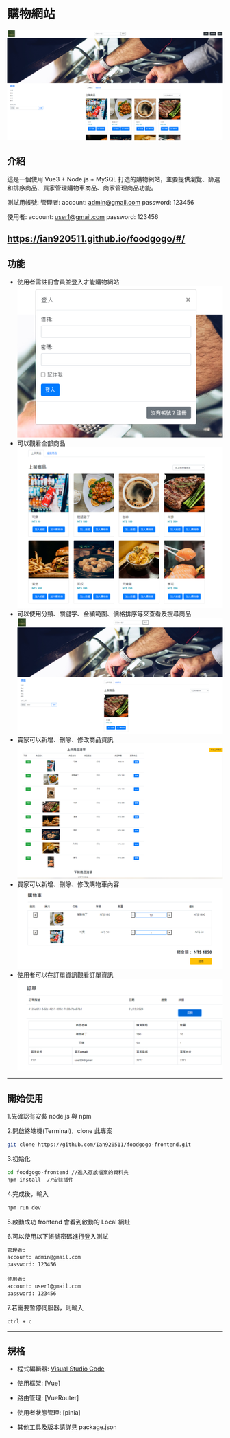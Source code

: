 # 購物網站

![Index page about foodgogo-frontend](./public/images/首頁.PNG)

## 介紹

這是一個使用 Vue3 + Node.js + MySQL 打造的購物網站，主要提供瀏覽、篩選和排序商品、買家管理購物車商品、商家管理商品功能。

測試用帳號:
管理者:
account: admin@gmail.com
password: 123456

使用者:
account: user1@gmail.com
password: 123456

## https://ian920511.github.io/foodgogo/#/

## 功能

- 使用者需註冊會員並登入才能購物網站
  ![](./public/images/登入.PNG)
- 可以觀看全部商品
  ![](./public/images/商品頁面.PNG)
- 可以使用分類、關鍵字、金額範圍、價格排序等來查看及搜尋商品
  ![](./public/images/商品名稱跟金額.PNG)
- 賣家可以新增、刪除、修改商品資訊
  ![](./public/images/賣家商品處理.PNG)
- 買家可以新增、刪除、修改購物車內容
  ![](./public/images/購物車.PNG)
- 使用者可以在訂單資訊觀看訂單資訊
  ![](./public/images/訂單.PNG)

---

## 開始使用

1.先確認有安裝 node.js 與 npm

2.開啟終端機(Terminal)，clone 此專案

```bash
git clone https://github.com/Ian920511/foodgogo-frontend.git
```

3.初始化

```bash
cd foodgogo-frontend //進入存放檔案的資料夾
npm install  //安裝插件
```

4.完成後，輸入

```bash
npm run dev
```

5.啟動成功 frontend 會看到啟動的 Local 網址

6.可以使用以下帳號密碼進行登入測試

```bash
管理者:
account: admin@gmail.com
password: 123456

使用者:
account: user1@gmail.com
password: 123456
```

7.若需要暫停伺服器，則輸入

```bash
ctrl + c
```

---

## 規格

- 程式編輯器: [Visual Studio Code](https://visualstudio.microsoft.com/zh-hant/ 'Visual Studio Code')
- 使用框架: [Vue]
- 路由管理: [VueRouter]
- 使用者狀態管理: [pinia]

- 其他工具及版本請詳見 package.json
